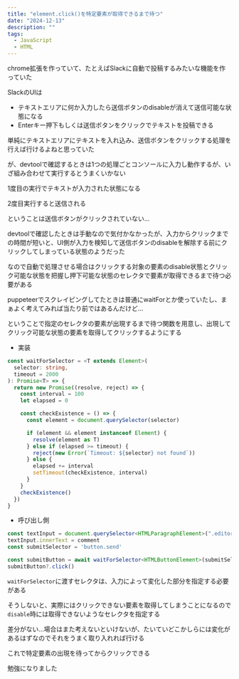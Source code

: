 ```yaml
---
title: "element.click()を特定要素が取得できるまで待つ"
date: "2024-12-13"
description: ""
tags:
  - JavaScript
  - HTML
---
```


chrome拡張を作っていて、たとえばSlackに自動で投稿するみたいな機能を作っていた

SlackのUIは

- テキストエリアに何か入力したら送信ボタンのdisableが消えて送信可能な状態になる
- Enterキー押下もしくは送信ボタンをクリックでテキストを投稿できる

単純にテキストエリアにテキストを入れ込み、送信ボタンをクリックする処理を行えば行けるよねと思っていた

が、devtoolで確認するときは1つの処理ごとコンソールに入力し動作するが、いざ組み合わせて実行するとうまくいかない

<!-- textlint-disable prh -->
1度目の実行でテキストが入力された状態になる
<!-- textlint-enable prh -->

2度目実行すると送信される

ということは送信ボタンがクリックされていない…

devtoolで確認したときは手動なので気付かなかったが、入力からクリックまでの時間が短いと、UI側が入力を検知して送信ボタンのdisableを解除する前にクリックしてしまっている状態のようだった

なので自動で処理させる場合はクリックする対象の要素のdisable状態とクリック可能な状態を把握し押下可能な状態のセレクタで要素が取得できるまで待つ必要がある

puppeteerでスクレイピングしてたときは普通にwaitForとか使っていたし、まぁよく考えてみれば当たり前ではあるんだけど…

ということで指定のセレクタの要素が出現するまで待つ関数を用意し、出現してクリック可能な状態の要素を取得してクリックするようにする

- 実装

```typescript
const waitForSelector = <T extends Element>(
  selector: string,
  timeout = 2000
): Promise<T> => {
  return new Promise((resolve, reject) => {
    const interval = 100
    let elapsed = 0

    const checkExistence = () => {
      const element = document.querySelector(selector)

      if (element && element instanceof Element) {
        resolve(element as T)
      } else if (elapsed >= timeout) {
        reject(new Error(`Timeout: ${selector} not found`))
      } else {
        elapsed += interval
        setTimeout(checkExistence, interval)
      }
    }
    checkExistence()
  })
}
```

- 呼び出し側

```typescript
const textInput = document.querySelector<HTMLParagraphElement>(".editor p")
textInput.innerText = comment
const submitSelector = 'button.send'

const submitButton = await waitForSelector<HTMLButtonElement>(submitSelector)
submitButton?.click()
```

`waitForSelector`に渡すセレクタは、入力によって変化した部分を指定する必要がある

そうしないと、実際にはクリックできない要素を取得してしまうことになるので`disable`時には取得できないようなセレクタを指定する

差分がない…場合はまた考えないといけないが、たいていどこかしらには変化があるはずなのでそれをうまく取り入れれば行ける

これで特定要素の出現を待ってからクリックできる

勉強になりました

